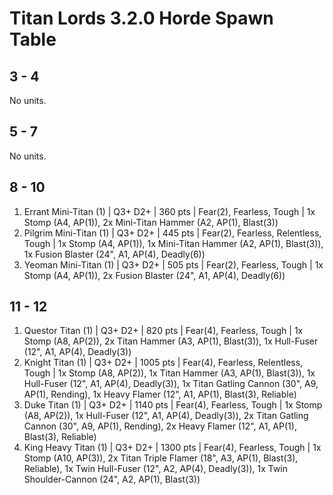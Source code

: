 # Titan Lords 3.2.0 Horde Spawn Table

## 3 - 4

No units.

## 5 - 7

No units.

## 8 - 10

1. Errant Mini-Titan (1) | Q3+ D2+ | 360 pts | Fear(2), Fearless, Tough | 1x Stomp (A4, AP(1)), 2x Mini-Titan Hammer (A2, AP(1), Blast(3))
1. Pilgrim Mini-Titan (1) | Q3+ D2+ | 445 pts | Fear(2), Fearless, Relentless, Tough | 1x Stomp (A4, AP(1)), 1x Mini-Titan Hammer (A2, AP(1), Blast(3)), 1x Fusion Blaster (24", A1, AP(4), Deadly(6))
1. Yeoman Mini-Titan (1) | Q3+ D2+ | 505 pts | Fear(2), Fearless, Tough | 1x Stomp (A4, AP(1)), 2x Fusion Blaster (24", A1, AP(4), Deadly(6))

## 11 - 12

1. Questor Titan (1) | Q3+ D2+ | 820 pts | Fear(4), Fearless, Tough | 1x Stomp (A8, AP(2)), 2x Titan Hammer (A3, AP(1), Blast(3)), 1x Hull-Fuser (12", A1, AP(4), Deadly(3))
1. Knight Titan (1) | Q3+ D2+ | 1005 pts | Fear(4), Fearless, Relentless, Tough | 1x Stomp (A8, AP(2)), 1x Titan Hammer (A3, AP(1), Blast(3)), 1x Hull-Fuser (12", A1, AP(4), Deadly(3)), 1x Titan Gatling Cannon (30", A9, AP(1), Rending), 1x Heavy Flamer (12", A1, AP(1), Blast(3), Reliable)
1. Duke Titan (1) | Q3+ D2+ | 1140 pts | Fear(4), Fearless, Tough | 1x Stomp (A8, AP(2)), 1x Hull-Fuser (12", A1, AP(4), Deadly(3)), 2x Titan Gatling Cannon (30", A9, AP(1), Rending), 2x Heavy Flamer (12", A1, AP(1), Blast(3), Reliable)
1. King Heavy Titan (1) | Q3+ D2+ | 1300 pts | Fear(4), Fearless, Tough | 1x Stomp (A10, AP(3)), 2x Titan Triple Flamer (18", A3, AP(1), Blast(3), Reliable), 1x Twin Hull-Fuser (12", A2, AP(4), Deadly(3)), 1x Twin Shoulder-Cannon (24", A2, AP(1), Blast(3))